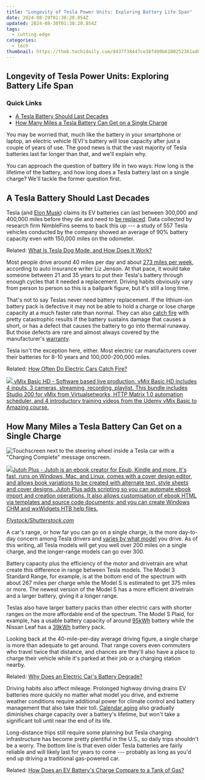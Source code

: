 ```yaml
---
title: "Longevity of Tesla Power Units: Exploring Battery Life Span"
date: 2024-08-29T01:38:20.854Z
updated: 2024-08-30T01:38:20.854Z
tags:
  - cutting-edge
categories:
  - tech
thumbnail: https://thmb.techidaily.com/8437f38447ce38f499b6100252361ad0a548e9cd2a118e2df20ca665823d885e.jpg
---
```


## Longevity of Tesla Power Units: Exploring Battery Life Span

### Quick Links

* [A Tesla Battery Should Last Decades](https://techidaily.com/how-to-repair-apple-iphone-xs-system-drfone-by-drfone-ios-system-repair-ios-system-repair/)
* [How Many Miles a Tesla Battery Can Get on a Single Charge](https://extra-skills.techidaily.com/in-2024-sneak-peek-into-facebooks-off-activity-tracking-is-it-safe/)

 You may be worried that, much like the battery in your smartphone or laptop, an electric vehicle (EV)'s battery will lose capacity after just a couple of years of use. The good news is that the vast majority of Tesla batteries last far longer than that, and we'll explain why.

 You can approach the question of battery life in two ways: How long is the lifetime of the battery, and how long does a Tesla battery last on a single charge? We'll tackle the former question first.

##  A Tesla Battery Should Last Decades

 Tesla (and [Elon Musk](https://twitter.com/elonmusk/status/1117099861273219073)) claims its EV batteries can last between 300,000 and 400,000 miles before they die and need to [be replaced](https://some-knowledge.techidaily.com/2024-approved-immediate-fixes-for-iphone-blurry-image-problems/). Data collected by research firm NimbleFins seems to back this up --- a study of 557 Tesla vehicles conducted by the company showed an average of 90% battery capacity even with 150,000 miles on the odometer.

Related: [What Is Tesla Dog Mode, and How Does It Work?](https://bypass-frp.techidaily.com/in-2024-how-to-bypass-frp-from-tecno-phantom-v-flip-by-drfone-android/) 

 Most people drive around 40 miles per day and about [273 miles per week](https://getjerry.com/questions/how-often-do-tesla-batteries-need-to-be-replaced), according to auto insurance writer Liz Jenson. At that pace, it would take someone between 21 and 35 years to put their Tesla's battery through enough cycles that it needed a replacement. Driving habits obviously vary from person to person so this is a ballpark figure, but it's still a long time.

 That's not to say Teslas never need battery replacement. If the lithium-ion battery pack is defective it may not be able to hold a charge or lose charge capacity at a much faster rate than normal. They can also [catch fire](https://screen-video-capture.techidaily.com/new-unified-webcamscreen-capture-strategies-for-2024/) with pretty catastrophic results if the battery sustains damage that causes a short, or has a defect that causes the battery to go into thermal runaway. But those defects are rare and almost always covered by the manufacturer's [warranty](https://www.tesla.com/support/vehicle-warranty).

 Tesla isn't the exception here, either. Most electric car manufacturers cover their batteries for 8-10 years and 100,000-200,000 miles.

Related: [How Often Do Electric Cars Catch Fire?](https://screen-video-capture.techidaily.com/new-unified-webcamscreen-capture-strategies-for-2024/) 

<!-- affiliate ads begin -->
<a href="https://secure.2checkout.com/order/checkout.php?PRODS=4718728&QTY=1&AFFILIATE=108875&CART=1"> <img src="https://secure.avangate.com/images/merchant/ce9a6fb2becc2d235e62b125e9260102/products/vMixCallScreenshot1-large.jpg" border="0"> vMix Basic HD - Software based live production. vMix Basic HD includes 4 inputs, 3 cameras, streaming, recording, playlist. 
This bundle includes Studio 200 for vMix from Virtualsetworks, HTTP Matrix 1.0 automation scheduler, and 4 introductory training videos from the Udemy vMix Basic to Amazing course. </a>
<!-- affiliate ads end -->
##  How Many Miles a Tesla Battery Can Get on a Single Charge

![Touchscreen next to the steering wheel inside a Tesla car with a "Charging Complete" message onscreen.](https://static1.howtogeekimages.com/wordpress/wp-content/uploads/2022/09/shutterstock_1515263474.jpg) 

<!-- affiliate ads begin -->
<a href="https://secure.2checkout.com/order/checkout.php?PRODS=4699091&QTY=1&AFFILIATE=108875&CART=1"><img src="https://secure.avangate.com/images/merchant/bccefcc1b1eee9eca3ae4f5c1a281482/products/1_jutoh-logo-1200x1600.jpg" border="0">Jutoh Plus -  Jutoh is an ebook creator for Epub, Kindle and more. It's fast, runs on Windows, Mac, and Linux, comes with a cover design editor, and allows book variations to be created with alternate text, style sheets and cover designs. Jutoh Plus adds scripting so you can automate ebook import and creation operations. It also allows customisation of ebook HTML via templates and source code documents; and you can create Windows CHM and wxWidgets HTB help files. </a>
<!-- affiliate ads end -->
_[Flystock/Shutterstock.com](https://www.shutterstock.com/image-photo/tesla-car-vienna-austria-july-2019-1515263474)_

 A car's range, or how far you can go on a single charge, is the more day-to-day concern among Tesla drivers and [varies by what model](https://news.energysage.com/how-long-do-tesla-car-batteries-last/) you drive. As of this writing, all Tesla models will get you well over 200 miles on a single charge, and the longer-range models can go over 300.

 Battery capacity plus the efficiency of the motor and drivetrain are what create this difference in range between Tesla models. The Model 3 Standard Range, for example, is at the bottom end of the spectrum with about 267 miles per charge while the Model S is estimated to get 375 miles or more. The newest version of the Model S has a more efficient drivetrain and a larger battery, giving it a longer range.

 Teslas also have larger battery packs than other electric cars with shorter ranges on the more affordable end of the spectrum. The Model S Plaid, for example, has a usable battery capacity of around [95kWh](https://ev-database.org/car/1405/Tesla-Model-S-Plaid) battery while the Nissan Leaf has a [39kWh](https://ev-database.org/imp/car/1656/Nissan-Leaf#charging) battery pack.

 Looking back at the 40-mile-per-day average driving figure, a single charge is more than adequate to get around. That range covers even commuters who travel twice that distance, and chances are they'll also have a place to charge their vehicle while it's parked at their job or a charging station nearby.

Related: [Why Does an Electric Car's Battery Degrade?](https://youtube-web.techidaily.com/ed-in-2024-youtubes-earnings-go-up-with-500-subs/) 

 Driving habits also affect mileage. Prolonged highway driving drains EV batteries more quickly no matter what model you drive, and extreme weather conditions require additional power for climate control and battery management that also take their toll. [Calendar aging](https://youtube-web.techidaily.com/ed-in-2024-youtubes-earnings-go-up-with-500-subs/) also gradually diminishes charge capacity over a battery's lifetime, but won't take a significant toll until near the end of its life.

 Long-distance trips still require some planning but Tesla charging infrastructure has become pretty plentiful in the U.S., so daily trips shouldn't be a worry. The bottom line is that even older Tesla batteries are fairly reliable and will likely last for years to come --- probably as long as you'd end up driving a traditional gas-powered car.

Related: [How Does an EV Battery's Charge Compare to a Tank of Gas?](https://activate-lock.techidaily.com/in-2024-bypass-activation-lock-on-iphone-11-pro-max-4-easy-ways-by-drfone-ios/)

<ins class="adsbygoogle"
     style="display:block"
     data-ad-format="autorelaxed"
     data-ad-client="ca-pub-7571918770474297"
     data-ad-slot="1223367746"></ins>



<ins class="adsbygoogle"
     style="display:block"
     data-ad-client="ca-pub-7571918770474297"
     data-ad-slot="8358498916"
     data-ad-format="auto"
     data-full-width-responsive="true"></ins>


